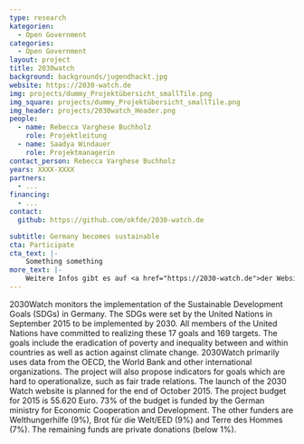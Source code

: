 ```yaml
---
type: research
kategorien:
  - Open Government
categories:
  - Open Government
layout: project
title: 2030watch
background: backgrounds/jugendhackt.jpg
website: https://2030-watch.de
img: projects/dummy_Projektübersicht_smallTile.png
img_square: projects/dummy_Projektübersicht_smallTile.png
img_header: projects/2030watch_Header.png
people:
  - name: Rebecca Varghese Buchholz
    role: Projektleitung
  - name: Saadya Windauer
    role: Projektmanagerin
contact_person: Rebecca Varghese Buchholz
years: XXXX-XXXX
partners:
  - ...
financing:
  - ...
contact:
  github: https://github.com/okfde/2030-watch.de

subtitle: Germany becomes sustainable
cta: Participate
cta_text: |-
    Something something
more_text: |-
    Weitere Infos gibt es auf <a href="https://2030-watch.de">der Website</a> von 2030watch.
---
```


2030Watch monitors the implementation of the Sustainable Development Goals (SDGs) in Germany. 
The SDGs were set by the United Nations in September 2015 to be implemented by 2030. 
All members of the United Nations have committed to realizing these 17 goals and 169 targets. 
The goals include the eradication of poverty and inequality between and within countries as well as action against climate change. 
2030Watch primarily uses data from the OECD, the World Bank and other international organizations. 
The project will also propose indicators for goals which are hard to operationalize, such as fair trade relations. 
The launch of the 2030 Watch website is planned for the end of October 2015. 
The project budget for 2015 is 55.620 Euro. 
73% of the budget is funded by the German ministry for Economic Cooperation and Development. 
The other funders are Welthungerhilfe (9%), Brot für die Welt/EED (9%) and Terre des Hommes (7%). 
The remaining funds are private donations (below 1%). 
